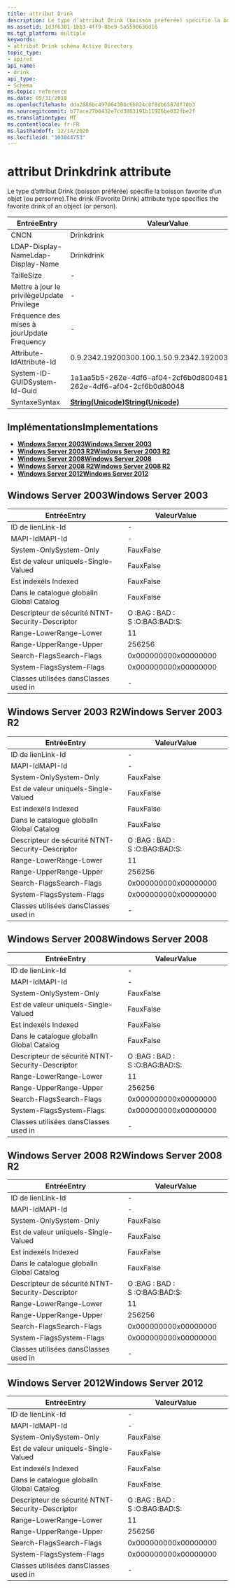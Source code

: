 ```yaml
---
title: attribut Drink
description: Le type d’attribut Drink (boisson préférée) spécifie la boisson favorite d’un objet (ou personne).
ms.assetid: 1d3f6301-1bb3-4ff9-8be9-5a5590636d16
ms.tgt_platform: multiple
keywords:
- attribut Drink schéma Active Directory
topic_type:
- apiref
api_name:
- drink
api_type:
- Schema
ms.topic: reference
ms.date: 05/31/2018
ms.openlocfilehash: dda2886bc497064308c6b824c8f8db6587df70b3
ms.sourcegitcommit: b77ace27b0432e7cd3863191b11926be032fbe2f
ms.translationtype: MT
ms.contentlocale: fr-FR
ms.lasthandoff: 12/14/2020
ms.locfileid: "103844753"
---
```

# <a name="drink-attribute"></a><span data-ttu-id="ea4dd-104">attribut Drink</span><span class="sxs-lookup"><span data-stu-id="ea4dd-104">drink attribute</span></span>

<span data-ttu-id="ea4dd-105">Le type d’attribut Drink (boisson préférée) spécifie la boisson favorite d’un objet (ou personne).</span><span class="sxs-lookup"><span data-stu-id="ea4dd-105">The drink (Favorite Drink) attribute type specifies the favorite drink of an object (or person).</span></span>



| <span data-ttu-id="ea4dd-106">Entrée</span><span class="sxs-lookup"><span data-stu-id="ea4dd-106">Entry</span></span> | <span data-ttu-id="ea4dd-107">Valeur</span><span class="sxs-lookup"><span data-stu-id="ea4dd-107">Value</span></span> |
|-------------------|---------------------------------------------|
| <span data-ttu-id="ea4dd-108">CN</span><span class="sxs-lookup"><span data-stu-id="ea4dd-108">CN</span></span>                | <span data-ttu-id="ea4dd-109">Drink</span><span class="sxs-lookup"><span data-stu-id="ea4dd-109">drink</span></span>                                       |
| <span data-ttu-id="ea4dd-110">LDAP-Display-Name</span><span class="sxs-lookup"><span data-stu-id="ea4dd-110">Ldap-Display-Name</span></span> | <span data-ttu-id="ea4dd-111">Drink</span><span class="sxs-lookup"><span data-stu-id="ea4dd-111">drink</span></span>                                       |
| <span data-ttu-id="ea4dd-112">Taille</span><span class="sxs-lookup"><span data-stu-id="ea4dd-112">Size</span></span>              | \-                                          |
| <span data-ttu-id="ea4dd-113">Mettre à jour le privilège</span><span class="sxs-lookup"><span data-stu-id="ea4dd-113">Update Privilege</span></span>  | \-                                          |
| <span data-ttu-id="ea4dd-114">Fréquence des mises à jour</span><span class="sxs-lookup"><span data-stu-id="ea4dd-114">Update Frequency</span></span>  | \-                                          |
| <span data-ttu-id="ea4dd-115">Attribute-Id</span><span class="sxs-lookup"><span data-stu-id="ea4dd-115">Attribute-Id</span></span>      | <span data-ttu-id="ea4dd-116">0.9.2342.19200300.100.1.5</span><span class="sxs-lookup"><span data-stu-id="ea4dd-116">0.9.2342.19200300.100.1.5</span></span>                   |
| <span data-ttu-id="ea4dd-117">System-ID-GUID</span><span class="sxs-lookup"><span data-stu-id="ea4dd-117">System-Id-Guid</span></span>    | <span data-ttu-id="ea4dd-118">1a1aa5b5-262e-4df6-af04-2cf6b0d80048</span><span class="sxs-lookup"><span data-stu-id="ea4dd-118">1a1aa5b5-262e-4df6-af04-2cf6b0d80048</span></span>        |
| <span data-ttu-id="ea4dd-119">Syntaxe</span><span class="sxs-lookup"><span data-stu-id="ea4dd-119">Syntax</span></span>            | [<span data-ttu-id="ea4dd-120">**String(Unicode)**</span><span class="sxs-lookup"><span data-stu-id="ea4dd-120">**String(Unicode)**</span></span>](s-string-unicode.md) |



## <a name="implementations"></a><span data-ttu-id="ea4dd-121">Implémentations</span><span class="sxs-lookup"><span data-stu-id="ea4dd-121">Implementations</span></span>

-   [<span data-ttu-id="ea4dd-122">**Windows Server 2003**</span><span class="sxs-lookup"><span data-stu-id="ea4dd-122">**Windows Server 2003**</span></span>](#windows-server-2003)
-   [<span data-ttu-id="ea4dd-123">**Windows Server 2003 R2**</span><span class="sxs-lookup"><span data-stu-id="ea4dd-123">**Windows Server 2003 R2**</span></span>](#windows-server-2003-r2)
-   [<span data-ttu-id="ea4dd-124">**Windows Server 2008**</span><span class="sxs-lookup"><span data-stu-id="ea4dd-124">**Windows Server 2008**</span></span>](#windows-server-2008)
-   [<span data-ttu-id="ea4dd-125">**Windows Server 2008 R2**</span><span class="sxs-lookup"><span data-stu-id="ea4dd-125">**Windows Server 2008 R2**</span></span>](#windows-server-2008-r2)
-   [<span data-ttu-id="ea4dd-126">**Windows Server 2012**</span><span class="sxs-lookup"><span data-stu-id="ea4dd-126">**Windows Server 2012**</span></span>](#windows-server-2012)

## <a name="windows-server-2003"></a><span data-ttu-id="ea4dd-127">Windows Server 2003</span><span class="sxs-lookup"><span data-stu-id="ea4dd-127">Windows Server 2003</span></span>



| <span data-ttu-id="ea4dd-128">Entrée</span><span class="sxs-lookup"><span data-stu-id="ea4dd-128">Entry</span></span> | <span data-ttu-id="ea4dd-129">Valeur</span><span class="sxs-lookup"><span data-stu-id="ea4dd-129">Value</span></span> |
|------------------------|--------------|
| <span data-ttu-id="ea4dd-130">ID de lien</span><span class="sxs-lookup"><span data-stu-id="ea4dd-130">Link-Id</span></span>                | \-           |
| <span data-ttu-id="ea4dd-131">MAPI-Id</span><span class="sxs-lookup"><span data-stu-id="ea4dd-131">MAPI-Id</span></span>                | \-           |
| <span data-ttu-id="ea4dd-132">System-Only</span><span class="sxs-lookup"><span data-stu-id="ea4dd-132">System-Only</span></span>            | <span data-ttu-id="ea4dd-133">Faux</span><span class="sxs-lookup"><span data-stu-id="ea4dd-133">False</span></span>        |
| <span data-ttu-id="ea4dd-134">Est de valeur unique</span><span class="sxs-lookup"><span data-stu-id="ea4dd-134">Is-Single-Valued</span></span>       | <span data-ttu-id="ea4dd-135">Faux</span><span class="sxs-lookup"><span data-stu-id="ea4dd-135">False</span></span>        |
| <span data-ttu-id="ea4dd-136">Est indexé</span><span class="sxs-lookup"><span data-stu-id="ea4dd-136">Is Indexed</span></span>             | <span data-ttu-id="ea4dd-137">Faux</span><span class="sxs-lookup"><span data-stu-id="ea4dd-137">False</span></span>        |
| <span data-ttu-id="ea4dd-138">Dans le catalogue global</span><span class="sxs-lookup"><span data-stu-id="ea4dd-138">In Global Catalog</span></span>      | <span data-ttu-id="ea4dd-139">Faux</span><span class="sxs-lookup"><span data-stu-id="ea4dd-139">False</span></span>        |
| <span data-ttu-id="ea4dd-140">Descripteur de sécurité NT</span><span class="sxs-lookup"><span data-stu-id="ea4dd-140">NT-Security-Descriptor</span></span> | <span data-ttu-id="ea4dd-141">O :BAG : BAD : S :</span><span class="sxs-lookup"><span data-stu-id="ea4dd-141">O:BAG:BAD:S:</span></span> |
| <span data-ttu-id="ea4dd-142">Range-Lower</span><span class="sxs-lookup"><span data-stu-id="ea4dd-142">Range-Lower</span></span>            | <span data-ttu-id="ea4dd-143">1</span><span class="sxs-lookup"><span data-stu-id="ea4dd-143">1</span></span>            |
| <span data-ttu-id="ea4dd-144">Range-Upper</span><span class="sxs-lookup"><span data-stu-id="ea4dd-144">Range-Upper</span></span>            | <span data-ttu-id="ea4dd-145">256</span><span class="sxs-lookup"><span data-stu-id="ea4dd-145">256</span></span>          |
| <span data-ttu-id="ea4dd-146">Search-Flags</span><span class="sxs-lookup"><span data-stu-id="ea4dd-146">Search-Flags</span></span>           | <span data-ttu-id="ea4dd-147">0x00000000</span><span class="sxs-lookup"><span data-stu-id="ea4dd-147">0x00000000</span></span>   |
| <span data-ttu-id="ea4dd-148">System-Flags</span><span class="sxs-lookup"><span data-stu-id="ea4dd-148">System-Flags</span></span>           | <span data-ttu-id="ea4dd-149">0x00000000</span><span class="sxs-lookup"><span data-stu-id="ea4dd-149">0x00000000</span></span>   |
| <span data-ttu-id="ea4dd-150">Classes utilisées dans</span><span class="sxs-lookup"><span data-stu-id="ea4dd-150">Classes used in</span></span>        | \-           |



## <a name="windows-server-2003-r2"></a><span data-ttu-id="ea4dd-151">Windows Server 2003 R2</span><span class="sxs-lookup"><span data-stu-id="ea4dd-151">Windows Server 2003 R2</span></span>



| <span data-ttu-id="ea4dd-152">Entrée</span><span class="sxs-lookup"><span data-stu-id="ea4dd-152">Entry</span></span> | <span data-ttu-id="ea4dd-153">Valeur</span><span class="sxs-lookup"><span data-stu-id="ea4dd-153">Value</span></span> |
|------------------------|--------------|
| <span data-ttu-id="ea4dd-154">ID de lien</span><span class="sxs-lookup"><span data-stu-id="ea4dd-154">Link-Id</span></span>                | \-           |
| <span data-ttu-id="ea4dd-155">MAPI-Id</span><span class="sxs-lookup"><span data-stu-id="ea4dd-155">MAPI-Id</span></span>                | \-           |
| <span data-ttu-id="ea4dd-156">System-Only</span><span class="sxs-lookup"><span data-stu-id="ea4dd-156">System-Only</span></span>            | <span data-ttu-id="ea4dd-157">Faux</span><span class="sxs-lookup"><span data-stu-id="ea4dd-157">False</span></span>        |
| <span data-ttu-id="ea4dd-158">Est de valeur unique</span><span class="sxs-lookup"><span data-stu-id="ea4dd-158">Is-Single-Valued</span></span>       | <span data-ttu-id="ea4dd-159">Faux</span><span class="sxs-lookup"><span data-stu-id="ea4dd-159">False</span></span>        |
| <span data-ttu-id="ea4dd-160">Est indexé</span><span class="sxs-lookup"><span data-stu-id="ea4dd-160">Is Indexed</span></span>             | <span data-ttu-id="ea4dd-161">Faux</span><span class="sxs-lookup"><span data-stu-id="ea4dd-161">False</span></span>        |
| <span data-ttu-id="ea4dd-162">Dans le catalogue global</span><span class="sxs-lookup"><span data-stu-id="ea4dd-162">In Global Catalog</span></span>      | <span data-ttu-id="ea4dd-163">Faux</span><span class="sxs-lookup"><span data-stu-id="ea4dd-163">False</span></span>        |
| <span data-ttu-id="ea4dd-164">Descripteur de sécurité NT</span><span class="sxs-lookup"><span data-stu-id="ea4dd-164">NT-Security-Descriptor</span></span> | <span data-ttu-id="ea4dd-165">O :BAG : BAD : S :</span><span class="sxs-lookup"><span data-stu-id="ea4dd-165">O:BAG:BAD:S:</span></span> |
| <span data-ttu-id="ea4dd-166">Range-Lower</span><span class="sxs-lookup"><span data-stu-id="ea4dd-166">Range-Lower</span></span>            | <span data-ttu-id="ea4dd-167">1</span><span class="sxs-lookup"><span data-stu-id="ea4dd-167">1</span></span>            |
| <span data-ttu-id="ea4dd-168">Range-Upper</span><span class="sxs-lookup"><span data-stu-id="ea4dd-168">Range-Upper</span></span>            | <span data-ttu-id="ea4dd-169">256</span><span class="sxs-lookup"><span data-stu-id="ea4dd-169">256</span></span>          |
| <span data-ttu-id="ea4dd-170">Search-Flags</span><span class="sxs-lookup"><span data-stu-id="ea4dd-170">Search-Flags</span></span>           | <span data-ttu-id="ea4dd-171">0x00000000</span><span class="sxs-lookup"><span data-stu-id="ea4dd-171">0x00000000</span></span>   |
| <span data-ttu-id="ea4dd-172">System-Flags</span><span class="sxs-lookup"><span data-stu-id="ea4dd-172">System-Flags</span></span>           | <span data-ttu-id="ea4dd-173">0x00000000</span><span class="sxs-lookup"><span data-stu-id="ea4dd-173">0x00000000</span></span>   |
| <span data-ttu-id="ea4dd-174">Classes utilisées dans</span><span class="sxs-lookup"><span data-stu-id="ea4dd-174">Classes used in</span></span>        | \-           |



## <a name="windows-server-2008"></a><span data-ttu-id="ea4dd-175">Windows Server 2008</span><span class="sxs-lookup"><span data-stu-id="ea4dd-175">Windows Server 2008</span></span>



| <span data-ttu-id="ea4dd-176">Entrée</span><span class="sxs-lookup"><span data-stu-id="ea4dd-176">Entry</span></span> | <span data-ttu-id="ea4dd-177">Valeur</span><span class="sxs-lookup"><span data-stu-id="ea4dd-177">Value</span></span> |
|------------------------|--------------|
| <span data-ttu-id="ea4dd-178">ID de lien</span><span class="sxs-lookup"><span data-stu-id="ea4dd-178">Link-Id</span></span>                | \-           |
| <span data-ttu-id="ea4dd-179">MAPI-Id</span><span class="sxs-lookup"><span data-stu-id="ea4dd-179">MAPI-Id</span></span>                | \-           |
| <span data-ttu-id="ea4dd-180">System-Only</span><span class="sxs-lookup"><span data-stu-id="ea4dd-180">System-Only</span></span>            | <span data-ttu-id="ea4dd-181">Faux</span><span class="sxs-lookup"><span data-stu-id="ea4dd-181">False</span></span>        |
| <span data-ttu-id="ea4dd-182">Est de valeur unique</span><span class="sxs-lookup"><span data-stu-id="ea4dd-182">Is-Single-Valued</span></span>       | <span data-ttu-id="ea4dd-183">Faux</span><span class="sxs-lookup"><span data-stu-id="ea4dd-183">False</span></span>        |
| <span data-ttu-id="ea4dd-184">Est indexé</span><span class="sxs-lookup"><span data-stu-id="ea4dd-184">Is Indexed</span></span>             | <span data-ttu-id="ea4dd-185">Faux</span><span class="sxs-lookup"><span data-stu-id="ea4dd-185">False</span></span>        |
| <span data-ttu-id="ea4dd-186">Dans le catalogue global</span><span class="sxs-lookup"><span data-stu-id="ea4dd-186">In Global Catalog</span></span>      | <span data-ttu-id="ea4dd-187">Faux</span><span class="sxs-lookup"><span data-stu-id="ea4dd-187">False</span></span>        |
| <span data-ttu-id="ea4dd-188">Descripteur de sécurité NT</span><span class="sxs-lookup"><span data-stu-id="ea4dd-188">NT-Security-Descriptor</span></span> | <span data-ttu-id="ea4dd-189">O :BAG : BAD : S :</span><span class="sxs-lookup"><span data-stu-id="ea4dd-189">O:BAG:BAD:S:</span></span> |
| <span data-ttu-id="ea4dd-190">Range-Lower</span><span class="sxs-lookup"><span data-stu-id="ea4dd-190">Range-Lower</span></span>            | <span data-ttu-id="ea4dd-191">1</span><span class="sxs-lookup"><span data-stu-id="ea4dd-191">1</span></span>            |
| <span data-ttu-id="ea4dd-192">Range-Upper</span><span class="sxs-lookup"><span data-stu-id="ea4dd-192">Range-Upper</span></span>            | <span data-ttu-id="ea4dd-193">256</span><span class="sxs-lookup"><span data-stu-id="ea4dd-193">256</span></span>          |
| <span data-ttu-id="ea4dd-194">Search-Flags</span><span class="sxs-lookup"><span data-stu-id="ea4dd-194">Search-Flags</span></span>           | <span data-ttu-id="ea4dd-195">0x00000000</span><span class="sxs-lookup"><span data-stu-id="ea4dd-195">0x00000000</span></span>   |
| <span data-ttu-id="ea4dd-196">System-Flags</span><span class="sxs-lookup"><span data-stu-id="ea4dd-196">System-Flags</span></span>           | <span data-ttu-id="ea4dd-197">0x00000000</span><span class="sxs-lookup"><span data-stu-id="ea4dd-197">0x00000000</span></span>   |
| <span data-ttu-id="ea4dd-198">Classes utilisées dans</span><span class="sxs-lookup"><span data-stu-id="ea4dd-198">Classes used in</span></span>        | \-           |



## <a name="windows-server-2008-r2"></a><span data-ttu-id="ea4dd-199">Windows Server 2008 R2</span><span class="sxs-lookup"><span data-stu-id="ea4dd-199">Windows Server 2008 R2</span></span>



| <span data-ttu-id="ea4dd-200">Entrée</span><span class="sxs-lookup"><span data-stu-id="ea4dd-200">Entry</span></span> | <span data-ttu-id="ea4dd-201">Valeur</span><span class="sxs-lookup"><span data-stu-id="ea4dd-201">Value</span></span> |
|------------------------|--------------|
| <span data-ttu-id="ea4dd-202">ID de lien</span><span class="sxs-lookup"><span data-stu-id="ea4dd-202">Link-Id</span></span>                | \-           |
| <span data-ttu-id="ea4dd-203">MAPI-Id</span><span class="sxs-lookup"><span data-stu-id="ea4dd-203">MAPI-Id</span></span>                | \-           |
| <span data-ttu-id="ea4dd-204">System-Only</span><span class="sxs-lookup"><span data-stu-id="ea4dd-204">System-Only</span></span>            | <span data-ttu-id="ea4dd-205">Faux</span><span class="sxs-lookup"><span data-stu-id="ea4dd-205">False</span></span>        |
| <span data-ttu-id="ea4dd-206">Est de valeur unique</span><span class="sxs-lookup"><span data-stu-id="ea4dd-206">Is-Single-Valued</span></span>       | <span data-ttu-id="ea4dd-207">Faux</span><span class="sxs-lookup"><span data-stu-id="ea4dd-207">False</span></span>        |
| <span data-ttu-id="ea4dd-208">Est indexé</span><span class="sxs-lookup"><span data-stu-id="ea4dd-208">Is Indexed</span></span>             | <span data-ttu-id="ea4dd-209">Faux</span><span class="sxs-lookup"><span data-stu-id="ea4dd-209">False</span></span>        |
| <span data-ttu-id="ea4dd-210">Dans le catalogue global</span><span class="sxs-lookup"><span data-stu-id="ea4dd-210">In Global Catalog</span></span>      | <span data-ttu-id="ea4dd-211">Faux</span><span class="sxs-lookup"><span data-stu-id="ea4dd-211">False</span></span>        |
| <span data-ttu-id="ea4dd-212">Descripteur de sécurité NT</span><span class="sxs-lookup"><span data-stu-id="ea4dd-212">NT-Security-Descriptor</span></span> | <span data-ttu-id="ea4dd-213">O :BAG : BAD : S :</span><span class="sxs-lookup"><span data-stu-id="ea4dd-213">O:BAG:BAD:S:</span></span> |
| <span data-ttu-id="ea4dd-214">Range-Lower</span><span class="sxs-lookup"><span data-stu-id="ea4dd-214">Range-Lower</span></span>            | <span data-ttu-id="ea4dd-215">1</span><span class="sxs-lookup"><span data-stu-id="ea4dd-215">1</span></span>            |
| <span data-ttu-id="ea4dd-216">Range-Upper</span><span class="sxs-lookup"><span data-stu-id="ea4dd-216">Range-Upper</span></span>            | <span data-ttu-id="ea4dd-217">256</span><span class="sxs-lookup"><span data-stu-id="ea4dd-217">256</span></span>          |
| <span data-ttu-id="ea4dd-218">Search-Flags</span><span class="sxs-lookup"><span data-stu-id="ea4dd-218">Search-Flags</span></span>           | <span data-ttu-id="ea4dd-219">0x00000000</span><span class="sxs-lookup"><span data-stu-id="ea4dd-219">0x00000000</span></span>   |
| <span data-ttu-id="ea4dd-220">System-Flags</span><span class="sxs-lookup"><span data-stu-id="ea4dd-220">System-Flags</span></span>           | <span data-ttu-id="ea4dd-221">0x00000000</span><span class="sxs-lookup"><span data-stu-id="ea4dd-221">0x00000000</span></span>   |
| <span data-ttu-id="ea4dd-222">Classes utilisées dans</span><span class="sxs-lookup"><span data-stu-id="ea4dd-222">Classes used in</span></span>        | \-           |



## <a name="windows-server-2012"></a><span data-ttu-id="ea4dd-223">Windows Server 2012</span><span class="sxs-lookup"><span data-stu-id="ea4dd-223">Windows Server 2012</span></span>



| <span data-ttu-id="ea4dd-224">Entrée</span><span class="sxs-lookup"><span data-stu-id="ea4dd-224">Entry</span></span> | <span data-ttu-id="ea4dd-225">Valeur</span><span class="sxs-lookup"><span data-stu-id="ea4dd-225">Value</span></span> |
|------------------------|--------------|
| <span data-ttu-id="ea4dd-226">ID de lien</span><span class="sxs-lookup"><span data-stu-id="ea4dd-226">Link-Id</span></span>                | \-           |
| <span data-ttu-id="ea4dd-227">MAPI-Id</span><span class="sxs-lookup"><span data-stu-id="ea4dd-227">MAPI-Id</span></span>                | \-           |
| <span data-ttu-id="ea4dd-228">System-Only</span><span class="sxs-lookup"><span data-stu-id="ea4dd-228">System-Only</span></span>            | <span data-ttu-id="ea4dd-229">Faux</span><span class="sxs-lookup"><span data-stu-id="ea4dd-229">False</span></span>        |
| <span data-ttu-id="ea4dd-230">Est de valeur unique</span><span class="sxs-lookup"><span data-stu-id="ea4dd-230">Is-Single-Valued</span></span>       | <span data-ttu-id="ea4dd-231">Faux</span><span class="sxs-lookup"><span data-stu-id="ea4dd-231">False</span></span>        |
| <span data-ttu-id="ea4dd-232">Est indexé</span><span class="sxs-lookup"><span data-stu-id="ea4dd-232">Is Indexed</span></span>             | <span data-ttu-id="ea4dd-233">Faux</span><span class="sxs-lookup"><span data-stu-id="ea4dd-233">False</span></span>        |
| <span data-ttu-id="ea4dd-234">Dans le catalogue global</span><span class="sxs-lookup"><span data-stu-id="ea4dd-234">In Global Catalog</span></span>      | <span data-ttu-id="ea4dd-235">Faux</span><span class="sxs-lookup"><span data-stu-id="ea4dd-235">False</span></span>        |
| <span data-ttu-id="ea4dd-236">Descripteur de sécurité NT</span><span class="sxs-lookup"><span data-stu-id="ea4dd-236">NT-Security-Descriptor</span></span> | <span data-ttu-id="ea4dd-237">O :BAG : BAD : S :</span><span class="sxs-lookup"><span data-stu-id="ea4dd-237">O:BAG:BAD:S:</span></span> |
| <span data-ttu-id="ea4dd-238">Range-Lower</span><span class="sxs-lookup"><span data-stu-id="ea4dd-238">Range-Lower</span></span>            | <span data-ttu-id="ea4dd-239">1</span><span class="sxs-lookup"><span data-stu-id="ea4dd-239">1</span></span>            |
| <span data-ttu-id="ea4dd-240">Range-Upper</span><span class="sxs-lookup"><span data-stu-id="ea4dd-240">Range-Upper</span></span>            | <span data-ttu-id="ea4dd-241">256</span><span class="sxs-lookup"><span data-stu-id="ea4dd-241">256</span></span>          |
| <span data-ttu-id="ea4dd-242">Search-Flags</span><span class="sxs-lookup"><span data-stu-id="ea4dd-242">Search-Flags</span></span>           | <span data-ttu-id="ea4dd-243">0x00000000</span><span class="sxs-lookup"><span data-stu-id="ea4dd-243">0x00000000</span></span>   |
| <span data-ttu-id="ea4dd-244">System-Flags</span><span class="sxs-lookup"><span data-stu-id="ea4dd-244">System-Flags</span></span>           | <span data-ttu-id="ea4dd-245">0x00000000</span><span class="sxs-lookup"><span data-stu-id="ea4dd-245">0x00000000</span></span>   |
| <span data-ttu-id="ea4dd-246">Classes utilisées dans</span><span class="sxs-lookup"><span data-stu-id="ea4dd-246">Classes used in</span></span>        | \-           |



 

 




